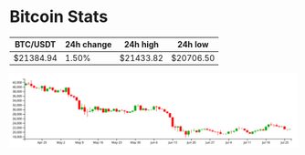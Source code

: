 # Bitcoin Stats

BTC/USDT|24h change|24h high|24h low|
|---|---|---|---|
|$21384.94|1.50%|$21433.82|$20706.50|

<img src="./chart.svg">
